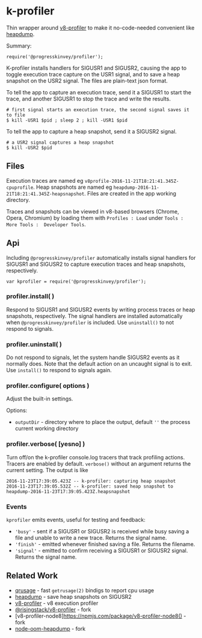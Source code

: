 k-profiler
==========

Thin wrapper around [v8-profiler](https://npmjs.org/package/v8-profiler) to make it
no-code-needed convenient like [heapdump](https://npmjs.org/package/heapdump).

Summary:

    require('@progresskinvey/profiler');

K-profiler installs handlers for SIGUSR1 and SIGUSR2, causing the app to toggle
execution trace capture on the USR1 signal, and to save a heap snapshot on the USR2
signal.  The files are plain-text json format.

To tell the app to capture an execution trace, send it a SIGUSR1 to start the
trace, and another SIGUSR1 to stop the trace and write the results.

    # first signal starts an execution trace, the second signal saves it to file
    $ kill -USR1 $pid ; sleep 2 ; kill -USR1 $pid

To tell the app to capture a heap snapshot, send it a SIGUSR2 signal.

    # a USR2 signal captures a heap snapshot
    $ kill -USR2 $pid


Files
-----

Execution traces are named eg `v8profile-2016-11-21T18:21:41.345Z-cpuprofile`.
Heap snapshots are named eg `heapdump-2016-11-21T18:21:41.345Z-heapsnapshot`.
Files are created in the app working directory.

Traces and snapshots can be viewed in v8-based browsers (Chrome, Opera, Chromium)
by loading them with `Profiles : Load` under `Tools : More Tools :  Developer
Tools`.


Api
---

Including `@progresskinvey/profiler` automatically installs signal handlers for SIGUSR1 and
SIGUSR2 to capture execution traces and heap snapshots, respectively.

    var kprofiler = require('@progresskinvey/profiler');

### profiler.install( )

Respond to SIGUSR1 and SIGUSR2 events by writing process traces or heap snapshots,
respectively.  The signal handlers are installed automatically when `@progresskinvey/profiler` is
included.  Use `uninstall()` to not respond to signals.

### profiler.uninstall( )

Do not respond to signals, let the system handle SIGUSR2 events as it normally
does.  Note that the default action on an uncaught signal is to exit.  Use `install()`
to respond to signals again.

### profiler.configure( options )

Adjust the built-in settings.

Options:
- `outputDir` - directory where to place the output, default `''` the process
  current working directory

### profiler.verbose( [yesno] )

Turn off/on the k-profiler console.log tracers that track profiling actions.
Tracers are enabled by default.  `verbose()` without an argument returns the current
setting.  The output is like

    2016-11-23T17:39:05.423Z -- k-profiler: capturing heap snapshot
    2016-11-23T17:39:05.532Z -- k-profiler: saved heap snapshot to heapdump-2016-11-23T17:39:05.423Z.heapsnapshot

### Events

`kprofiler` emits events, useful for testing and feedback:

- `'busy'` - sent if a SIGUSR1 or SIGUSR2 is received while busy saving a file
  and unable to write a new trace.  Returns the signal name.
- `'finish'` - emitted whenever finished saving a file. Returns the filename.
- `'signal'` - emitted to confirm receiving a SIGUSR1 or SIGUSR2 signal.
  Returns the signal name.


Related Work
------------

- [qrusage](https://npmjs.org/package/qrusage) - fast `getrusage(2)` bindigs to report cpu usage
- [heapdump](https://npmjs.org/package/heapdump) - save heap snapshots on SIGUSR2
- [v8-profiler](https://npmjs.org/package/v8-profiler) - v8 execution profiler
- [@risingstack/v8-profiler](https://npmjs.org/package/@risingstack/v8-profiler) - fork
- [v8-profiler-node8]https://npmjs.com/package/v8-profiler-node8() - fork
- [node-oom-heapdump](https://www.npmjs.com/package/node-oom-heapdump) - fork
